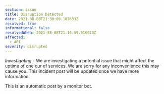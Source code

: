 ```yaml
---
section: issue
title: Disruption Detected
date: 2021-08-08T21:30:09.102633Z
resolved: true
informational: false
resolvedWhen: 2021-08-08T21:16:59.516623Z
affected:
  - API
severity: disrupted
---
```

*Investigating* - We are investigating a potential issue that might affect the uptime of one our of services. We are sorry for any inconvenience this may cause you. This incident post will be updated once we have more information.

This is an automatic post by a monitor bot.
        
